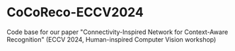 # CoCoReco-ECCV2024
Code base for our paper "Connectivity-Inspired Network for Context-Aware Recognition" (ECCV 2024, Human-inspired Computer Vision workshop)
